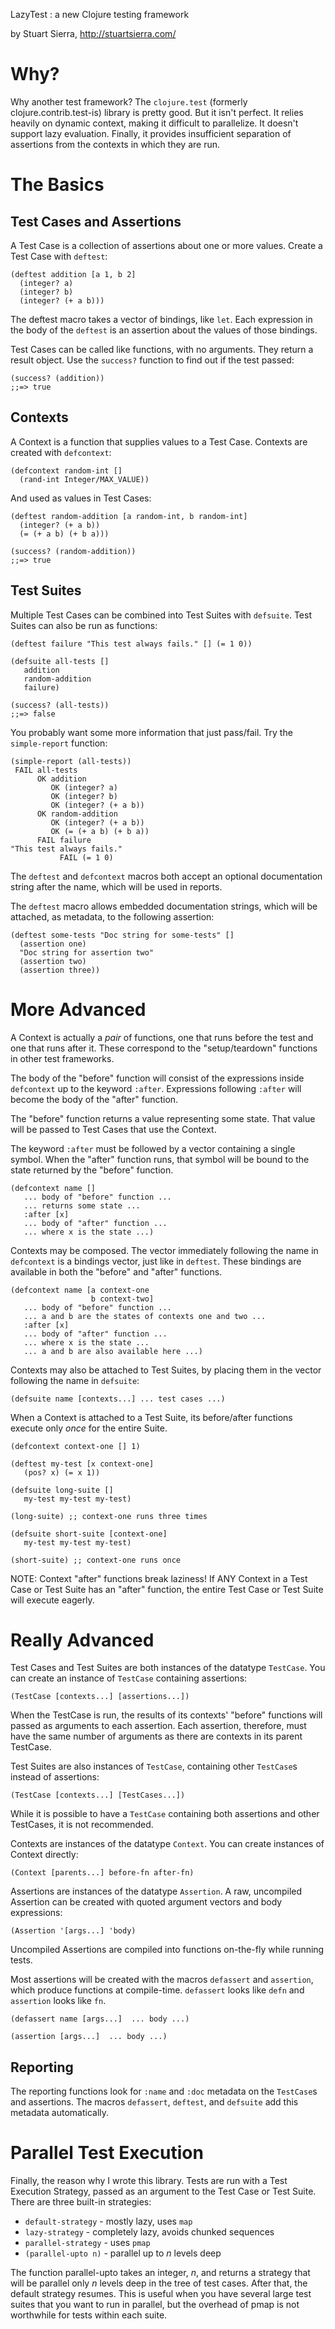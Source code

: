 LazyTest : a new Clojure testing framework

by Stuart Sierra, http://stuartsierra.com/



Why?
====

Why another test framework?  The `clojure.test` (formerly
clojure.contrib.test-is) library is pretty good.  But it isn't
perfect.  It relies heavily on dynamic context, making it difficult to
parallelize.  It doesn't support lazy evaluation.  Finally, it
provides insufficient separation of assertions from the contexts in
which they are run.



The Basics
==========

Test Cases and Assertions
-------------------------

A Test Case is a collection of assertions about one or more values.
Create a Test Case with `deftest`:

    (deftest addition [a 1, b 2]
      (integer? a)
      (integer? b)
      (integer? (+ a b)))

The deftest macro takes a vector of bindings, like `let`.  Each
expression in the body of the `deftest` is an assertion about the values
of those bindings.

Test Cases can be called like functions, with no arguments.  They
return a result object.  Use the `success?` function to find out if the
test passed:

    (success? (addition))
    ;;=> true


Contexts
--------

A Context is a function that supplies values to a Test Case.  Contexts
are created with `defcontext`:

    (defcontext random-int []
      (rand-int Integer/MAX_VALUE))

And used as values in Test Cases:

    (deftest random-addition [a random-int, b random-int]
      (integer? (+ a b))
      (= (+ a b) (+ b a)))

    (success? (random-addition))
    ;;=> true


Test Suites
-----------

Multiple Test Cases can be combined into Test Suites with `defsuite`.
Test Suites can also be run as functions:

    (deftest failure "This test always fails." [] (= 1 0))

    (defsuite all-tests []
       addition
       random-addition
       failure)

    (success? (all-tests))
    ;;=> false

You probably want some more information that just pass/fail.  Try the
`simple-report` function:

    (simple-report (all-tests))
     FAIL all-tests
          OK addition
             OK (integer? a)
             OK (integer? b)
             OK (integer? (+ a b))
          OK random-addition
             OK (integer? (+ a b))
             OK (= (+ a b) (+ b a))
          FAIL failure
    "This test always fails."
               FAIL (= 1 0)

The `deftest` and `defcontext` macros both accept an optional
documentation string after the name, which will be used in reports.

The `deftest` macro allows embedded documentation strings, which will
be attached, as metadata, to the following assertion:

    (deftest some-tests "Doc string for some-tests" []
      (assertion one)
      "Doc string for assertion two"
      (assertion two)
      (assertion three))



More Advanced
=============

A Context is actually a *pair* of functions, one that runs before the
test and one that runs after it.  These correspond to the
"setup/teardown" functions in other test frameworks.

The body of the "before" function will consist of the expressions
inside `defcontext` up to the keyword `:after`.  Expressions following
`:after` will become the body of the "after" function.

The "before" function returns a value representing some state.  That
value will be passed to Test Cases that use the Context.

The keyword `:after` must be followed by a vector containing a single
symbol.  When the "after" function runs, that symbol will be bound to
the state returned by the "before" function.

    (defcontext name []
       ... body of "before" function ...
       ... returns some state ...
       :after [x]
       ... body of "after" function ...
       ... where x is the state ...)

Contexts may be composed.  The vector immediately following the name
in `defcontext` is a bindings vector, just like in `deftest`.  These
bindings are available in both the "before" and "after" functions.

    (defcontext name [a context-one
                      b context-two]
       ... body of "before" function ...
       ... a and b are the states of contexts one and two ...
       :after [x]
       ... body of "after" function ...
       ... where x is the state ...
       ... a and b are also available here ...)


Contexts may also be attached to Test Suites, by placing them in the
vector following the name in `defsuite`:

    (defsuite name [contexts...] ... test cases ...)

When a Context is attached to a Test Suite, its before/after functions
execute only *once* for the entire Suite.

    (defcontext context-one [] 1)

    (deftest my-test [x context-one]
       (pos? x) (= x 1))

    (defsuite long-suite []
       my-test my-test my-test)

    (long-suite) ;; context-one runs three times

    (defsuite short-suite [context-one]
       my-test my-test my-test)

    (short-suite) ;; context-one runs once

NOTE: Context "after" functions break laziness!  If ANY Context in a
Test Case or Test Suite has an "after" function, the entire Test Case
or Test Suite will execute eagerly.



Really Advanced
===============

Test Cases and Test Suites are both instances of the datatype
`TestCase`.  You can create an instance of `TestCase` containing
assertions:

    (TestCase [contexts...] [assertions...])

When the TestCase is run, the results of its contexts' "before"
functions will passed as arguments to each assertion.  Each assertion,
therefore, must have the same number of arguments as there are
contexts in its parent TestCase.

Test Suites are also instances of `TestCase`, containing other
`TestCase`s instead of assertions:

    (TestCase [contexts...] [TestCases...])

While it is possible to have a `TestCase` containing both assertions
and other TestCases, it is not recommended.

Contexts are instances of the datatype `Context`. You can create
instances of Context directly:

    (Context [parents...] before-fn after-fn)

Assertions are instances of the datatype `Assertion`.  A raw,
uncompiled Assertion can be created with quoted argument vectors and
body expressions:

    (Assertion '[args...] 'body)

Uncompiled Assertions are compiled into functions on-the-fly while
running tests.

Most assertions will be created with the macros `defassert` and
`assertion`, which produce functions at compile-time.  `defassert`
looks like `defn` and `assertion` looks like `fn`.

    (defassert name [args...]  ... body ...)

    (assertion [args...]  ... body ...)



Reporting
---------

The reporting functions look for `:name` and `:doc` metadata on the
`TestCase`s and assertions.  The macros `defassert`, `deftest`, and
`defsuite` add this metadata automatically.



Parallel Test Execution
=======================

Finally, the reason why I wrote this library.  Tests are run with a
Test Execution Strategy, passed as an argument to the Test Case or
Test Suite.  There are three built-in strategies:

* `default-strategy`  - mostly lazy, uses `map`
* `lazy-strategy`     - completely lazy, avoids chunked sequences
* `parallel-strategy` - uses `pmap`
* `(parallel-upto n)` - parallel up to *n* levels deep

The function parallel-upto takes an integer, *n*, and returns a
strategy that will be parallel only *n* levels deep in the tree of
test cases.  After that, the default strategy resumes.  This is useful
when you have several large test suites that you want to run in
parallel, but the overhead of pmap is not worthwhile for tests within
each suite.

